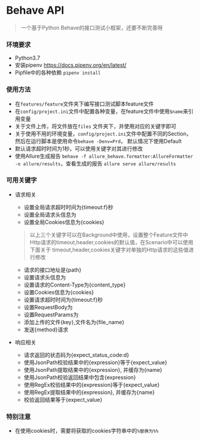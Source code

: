 # Behave API
> 一个基于Python Behave的接口测试小框架，还要不断完善呀


### 环境要求
   
   * Python3.7
   * 安装pipenv https://docs.pipenv.org/en/latest/
   * Pipfile中的各种依赖 ```pipenv install```
   
### 使用方法

   * 在```features/feature```文件夹下编写接口测试脚本feature文件 
   * 在```config/project.ini```文件中配置各种变量，在feature文件中使用```$name```来引用变量
   * 关于文件上传，将文件放在```files``` 文件夹下，并使用对应的关键字即可
   * 关于使用不用的环境变量，```config/project.ini```文件中配置不同的Section，然后在运行脚本是使用命令```behave -Denv=Prd```，
   默认情况下使用Default
   * 默认请求超时时间为1秒，可以使用关键字对其进行修改
   * 使用Allure生成报告 ```behave -f allure_behave.formatter:AllureFormatter -o allure/results```，查看生成的报告 ```allure serve allure/results```
   
### 可用关键字
    
   * 请求相关
     * 设置全局请求超时时间为{timeout:f}秒
     * 设置全局请求头信息为
     * 设置全局Cookies信息为{cookies}
     > 以上三个关键字可以在Background中使用，设置整个Feature文件中Http请求的timeout,header,cookies的默认值，在Scenario中可以使用下面关于
     timeout,header,cookies关键字对单独的Http请求的这些值进行修改
     * 请求的接口地址是{path}
     * 设置请求头信息为
     * 设置请求的Content-Type为{content_type}
     * 设置Cookies信息为{cookies}
     * 设置请求超时时间为{timeout:f}秒
     * 设置RequestBody为
     * 设置RequestParams为
     * 添加上传的文件{key},文件名为{file_name}
     * 发送{method}请求
   
   * 响应相关
     * 请求返回的状态码为{expect_status_code:d}
     * 使用JsonPath校验结果中的{expression}等于{expect_value}
     * 使用JsonPath提取结果中的{expression}, 并缓存为{name}
     * 使用JsonPath校验返回结果中包含{expression}
     * 使用RegEx校验结果中的{expression}等于{expect_value}
     * 使用RegEx提取结果中的{expression}, 并缓存为{name}
     * 校验返回结果等于{expect_value}
   
### 特别注意

   * 在使用cookies时，需要将获取的cookies字符串中的```%替换为%%```